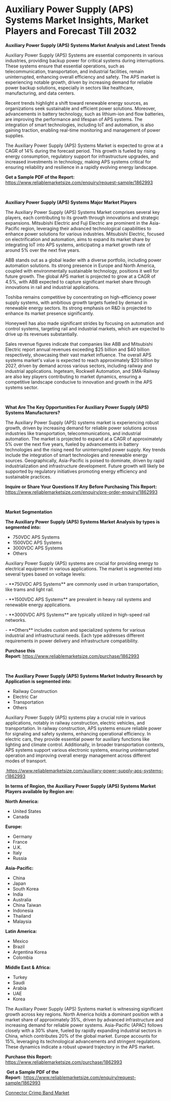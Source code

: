 <p><h1>Auxiliary Power Supply (APS) Systems Market Insights, Market Players and Forecast Till 2032</h1></p><p><strong>Auxiliary Power Supply (APS) Systems Market Analysis and Latest Trends</strong></p>
<p><p>Auxiliary Power Supply (APS) Systems are essential components in various industries, providing backup power for critical systems during interruptions. These systems ensure that essential operations, such as telecommunication, transportation, and industrial facilities, remain uninterrupted, enhancing overall efficiency and safety. The APS market is experiencing notable growth, driven by increasing demand for reliable power backup solutions, especially in sectors like healthcare, manufacturing, and data centers.</p><p>Recent trends highlight a shift toward renewable energy sources, as organizations seek sustainable and efficient power solutions. Moreover, advancements in battery technology, such as lithium-ion and flow batteries, are improving the performance and lifespan of APS systems. The integration of smart technologies, including IoT and automation, is also gaining traction, enabling real-time monitoring and management of power supplies.</p><p>The Auxiliary Power Supply (APS) Systems Market is expected to grow at a CAGR of 14% during the forecast period. This growth is fueled by rising energy consumption, regulatory support for infrastructure upgrades, and increased investments in technology, making APS systems critical for ensuring reliability and resilience in a rapidly evolving energy landscape.</p></p>
<p><strong>Get a Sample PDF of the Report:&nbsp;</strong> <a href="https://www.reliablemarketsize.com/enquiry/request-sample/1862993?utm_campaign=2952&utm_medium=2&utm_source=Github&utm_content=ia&utm_term=12042025&utm_id=auxiliary-power-supply-aps-systems">https://www.reliablemarketsize.com/enquiry/request-sample/1862993</a></p>
<p>&nbsp;</p>
<p><strong>Auxiliary Power Supply (APS) Systems Major Market Players</strong></p>
<p><p>The Auxiliary Power Supply (APS) Systems Market comprises several key players, each contributing to its growth through innovations and strategic expansions. Mitsubishi Electric and Fuji Electric are prominent in the Asia-Pacific region, leveraging their advanced technological capabilities to enhance power solutions for various industries. Mitsubishi Electric, focused on electrification and automation, aims to expand its market share by integrating IoT into APS systems, anticipating a market growth rate of around 5% over the next five years.</p><p>ABB stands out as a global leader with a diverse portfolio, including power automation solutions. Its strong presence in Europe and North America, coupled with environmentally sustainable technology, positions it well for future growth. The global APS market is projected to grow at a CAGR of 4.5%, with ABB expected to capture significant market share through innovations in rail and industrial applications.</p><p>Toshiba remains competitive by concentrating on high-efficiency power supply systems, with ambitious growth targets fueled by demand in renewable energy sectors. Its strong emphasis on R&D is projected to enhance its market presence significantly.</p><p>Honeywell has also made significant strides by focusing on automation and control systems, targeting rail and industrial markets, which are expected to drive up its revenues substantially.</p><p>Sales revenue figures indicate that companies like ABB and Mitsubishi Electric report annual revenues exceeding $25 billion and $40 billion respectively, showcasing their vast market influence. The overall APS systems market's value is expected to reach approximately $20 billion by 2027, driven by demand across various sectors, including railway and industrial applications. Ingeteam, Rockwell Automation, and SMA-Railway are also key players contributing to market dynamics, ensuring a competitive landscape conducive to innovation and growth in the APS systems sector.</p></p>
<p>&nbsp;</p>
<p><strong>What Are The Key Opportunities For Auxiliary Power Supply (APS) Systems Manufacturers?</strong></p>
<p><p>The Auxiliary Power Supply (APS) systems market is experiencing robust growth, driven by increasing demand for reliable power solutions across industries like transportation, telecommunications, and industrial automation. The market is projected to expand at a CAGR of approximately 5% over the next five years, fueled by advancements in battery technologies and the rising need for uninterrupted power supply. Key trends include the integration of smart technologies and renewable energy sources. Geographically, Asia-Pacific is poised to dominate, driven by rapid industrialization and infrastructure development. Future growth will likely be supported by regulatory initiatives promoting energy efficiency and sustainable practices.</p></p>
<p><strong>Inquire or Share Your Questions If Any Before Purchasing This Report:</strong> <a href="https://www.reliablemarketsize.com/enquiry/pre-order-enquiry/1862993?utm_campaign=2952&utm_medium=2&utm_source=Github&utm_content=ia&utm_term=12042025&utm_id=auxiliary-power-supply-aps-systems">https://www.reliablemarketsize.com/enquiry/pre-order-enquiry/1862993</a></p>
<p>&nbsp;</p>
<p><strong>Market Segmentation</strong></p>
<p><strong>The Auxiliary Power Supply (APS) Systems Market Analysis by types is segmented into:</strong></p>
<p><ul><li>750VDC APS Systems</li><li>1500VDC APS Systems</li><li>3000VDC APS Systems</li><li>Others</li></ul></p>
<p><p>Auxiliary Power Supply (APS) systems are crucial for providing energy to electrical equipment in various applications. The market is segmented into several types based on voltage levels: </p><p>- **750VDC APS Systems** are commonly used in urban transportation, like trams and light rail.</p><p>- **1500VDC APS Systems** are prevalent in heavy rail systems and renewable energy applications.</p><p>- **3000VDC APS Systems** are typically utilized in high-speed rail networks.</p><p>- **Others** includes custom and specialized systems for various industrial and infrastructural needs. Each type addresses different requirements in power delivery and infrastructure compatibility.</p></p>
<p><strong>Purchase this Report:&nbsp;</strong><a href="https://www.reliablemarketsize.com/purchase/1862993?utm_campaign=2952&utm_medium=2&utm_source=Github&utm_content=ia&utm_term=12042025&utm_id=auxiliary-power-supply-aps-systems">https://www.reliablemarketsize.com/purchase/1862993</a></p>
<p>&nbsp;</p>
<p><strong>The Auxiliary Power Supply (APS) Systems Market Industry Research by Application is segmented into:</strong></p>
<p><ul><li>Railway Construction</li><li>Electric Car</li><li>Transportation</li><li>Others</li></ul></p>
<p><p>Auxiliary Power Supply (APS) systems play a crucial role in various applications, notably in railway construction, electric vehicles, and transportation. In railway construction, APS systems ensure reliable power for signaling and safety systems, enhancing operational efficiency. In electric cars, they provide essential power for auxiliary functions like lighting and climate control. Additionally, in broader transportation contexts, APS systems support various electronic systems, ensuring uninterrupted operation and improving overall energy management across different modes of transport.</p></p>
<p><a href="https://www.reliablemarketsize.com/auxiliary-power-supply-aps-systems-r1862993?utm_campaign=2952&utm_medium=2&utm_source=Github&utm_content=ia&utm_term=12042025&utm_id=auxiliary-power-supply-aps-systems">&nbsp;https://www.reliablemarketsize.com/auxiliary-power-supply-aps-systems-r1862993</a></p>
<p><strong>In terms of Region, the Auxiliary Power Supply (APS) Systems Market Players available by Region are:</strong></p>
<p>
    <p> <strong> North America: </strong>
        <ul>
            <li>United States</li>
            <li>Canada</li>
        </ul>
        </p> 
    <p> <strong> Europe: </strong>
        <ul>
            <li>Germany</li>
            <li>France</li>
            <li>U.K.</li>
            <li>Italy</li>
            <li>Russia</li>
        </ul>
        </p> 
    <p> <strong> Asia-Pacific: </strong>
        <ul>
            <li>China</li>
            <li>Japan</li>
            <li>South Korea</li>
            <li>India</li>
            <li>Australia</li>
            <li>China Taiwan</li>
            <li>Indonesia</li>
            <li>Thailand</li>
            <li>Malaysia</li>
        </ul>
        </p> 
    <p> <strong> Latin America: </strong>
        <ul>
            <li>Mexico</li>
            <li>Brazil</li>
            <li>Argentina Korea</li>
            <li>Colombia</li>
        </ul>
        </p> 
    <p> <strong> Middle East & Africa: </strong>
        <ul>
            <li>Turkey</li>
            <li>Saudi</li>
            <li>Arabia</li>
            <li>UAE</li>
            <li>Korea</li>
        </ul>
    </p>
    </p>
<p><p>The Auxiliary Power Supply (APS) Systems market is witnessing significant growth across key regions. North America holds a dominant position with a market share of approximately 35%, driven by advanced infrastructure and increasing demand for reliable power systems. Asia-Pacific (APAC) follows closely with a 30% share, fueled by rapidly expanding industrial sectors in China, which contributes 20% of the global market. Europe accounts for 15%, leveraging its technological advancements and stringent regulations. These dynamics indicate a robust upward trajectory in the APS market.</p></p>
<p><strong>Purchase this Report: </strong><a href="https://www.reliablemarketsize.com/purchase/1862993?utm_campaign=2952&utm_medium=2&utm_source=Github&utm_content=ia&utm_term=12042025&utm_id=auxiliary-power-supply-aps-systems">https://www.reliablemarketsize.com/purchase/1862993</a></p>
<p>&nbsp;<strong>Get a Sample PDF of the Report:&nbsp;&nbsp;</strong><a href="https://www.reliablemarketsize.com/enquiry/request-sample/1862993?utm_campaign=2952&utm_medium=2&utm_source=Github&utm_content=ia&utm_term=12042025&utm_id=auxiliary-power-supply-aps-systems">https://www.reliablemarketsize.com/enquiry/request-sample/1862993</a></p>
<p><strong></strong></p>
<p><p><a href="https://github.com/verikaahova/Market-Research-Report-List-1/blob/main/connector-crimp-band-market.md?utm_campaign=2952&utm_medium=2&utm_source=Github&utm_content=ia&utm_term=12042025&utm_id=auxiliary-power-supply-aps-systems">Connector Crimp Band Market</a></p></p>